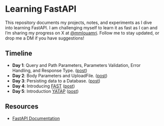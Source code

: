 # Learning FastAPI

This repository documents my projects, notes, and experiments as I dive into learning FastAPI. I am challenging myself to learn it as fast as I can and I’m sharing my progress on X at [@mmlouamri](https://x.com/mmlouamri). Follow me to stay updated, or drop me a DM if you have suggestions!

## Timeline
- **Day 1**: Query and Path Parameters, Parameters Validation, Error Handling, and Response Type. ([post](https://x.com/mmlouamri/status/1861897468381692095))
- **Day 2**: Body Parameters and UploadFile. ([post](https://x.com/mmlouamri/status/1863368461885259865))
- **Day 3**: Persisting data to a Database. ([post](https://x.com/mmlouamri/status/1867943836808622583))
- **Day 4**: Introducing [FAST](https://github.com/mmlouamri/FAST) ([post](https://x.com/mmlouamri/status/1868306300872061258))
- **Day 5**: Introduction [YATAP](https://github.com/mmlouamri/YATAP) ([post](https://x.com/mmlouamri/status/1869552579295969317))
  
## Resources
- [FastAPI Documentation](https://fastapi.tiangolo.com/learn/)
